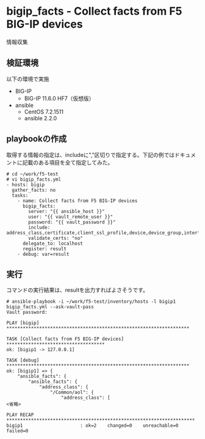 # bigip_facts - Collect facts from F5 BIG-IP devices
情報収集
## 検証環境
以下の環境で実施

- BIG-IP
  - BIG-IP 11.6.0 HF7（仮想版）
- ansible
  - CentOS 7.2.1511
  - ansible 2.2.0

## playbookの作成
取得する情報の指定は、includeに","区切りで指定する。下記の例ではドキュメントに記載のある項目を全て指定してみた。
```
# cd ~/work/f5-test
# vi bigip_facts.yml
- hosts: bigip
  gather_facts: no
  tasks:
    - name: Collect facts from F5 BIG-IP devices
      bigip_facts:
        server: "{{ ansible_host }}"
        user: "{{ vault_remote_user }}"
        password: "{{ vault_password }}"
        include: address_class,certificate,client_ssl_profile,device,device_group,interface,key,node,pool,rule,self_ip,software,system_info,traffic_group,trunk,virtual_address,virtual_server,vlan
        validate_certs: "no"
      delegate_to: localhost
      register: result
    - debug: var=result
```
## 実行
コマンドの実行結果は、resultを出力すればよさそうです。
```
# ansible-playbook -i ~/work/f5-test/inventory/hosts -l bigip1 bigip_facts.yml --ask-vault-pass
Vault password:

PLAY [bigip] *******************************************************************

TASK [Collect facts from F5 BIG-IP devices] ************************************
ok: [bigip1 -> 127.0.0.1]

TASK [debug] *******************************************************************
ok: [bigip1] => {
    "ansible_facts": {
        "ansible_facts": {
            "address_class": {
                "/Common/aol": {
                    "address_class": [
<省略>

PLAY RECAP *********************************************************************
bigip1                     : ok=2    changed=0    unreachable=0    failed=0

```
